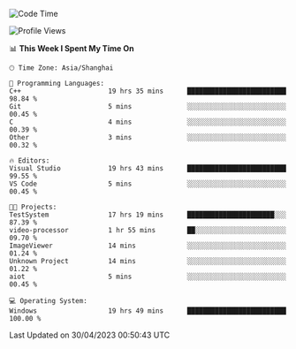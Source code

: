 <!--START_SECTION:waka-->
![Code Time](http://img.shields.io/badge/Code%20Time-897%20hrs%202%20mins-blue)

![Profile Views](http://img.shields.io/badge/Profile%20Views-3-blue)

📊 **This Week I Spent My Time On** 

```text
🕑︎ Time Zone: Asia/Shanghai

💬 Programming Languages: 
C++                      19 hrs 35 mins      █████████████████████████   98.84 % 
Git                      5 mins              ░░░░░░░░░░░░░░░░░░░░░░░░░   00.45 % 
C                        4 mins              ░░░░░░░░░░░░░░░░░░░░░░░░░   00.39 % 
Other                    3 mins              ░░░░░░░░░░░░░░░░░░░░░░░░░   00.32 % 

🔥 Editors: 
Visual Studio            19 hrs 43 mins      █████████████████████████   99.55 % 
VS Code                  5 mins              ░░░░░░░░░░░░░░░░░░░░░░░░░   00.45 % 

🐱‍💻 Projects: 
TestSystem               17 hrs 19 mins      ██████████████████████░░░   87.39 % 
video-processor          1 hr 55 mins        ██░░░░░░░░░░░░░░░░░░░░░░░   09.70 % 
ImageViewer              14 mins             ░░░░░░░░░░░░░░░░░░░░░░░░░   01.24 % 
Unknown Project          14 mins             ░░░░░░░░░░░░░░░░░░░░░░░░░   01.22 % 
aiot                     5 mins              ░░░░░░░░░░░░░░░░░░░░░░░░░   00.45 % 

💻 Operating System: 
Windows                  19 hrs 49 mins      █████████████████████████   100.00 % 
```


 Last Updated on 30/04/2023 00:50:43 UTC
<!--END_SECTION:waka-->